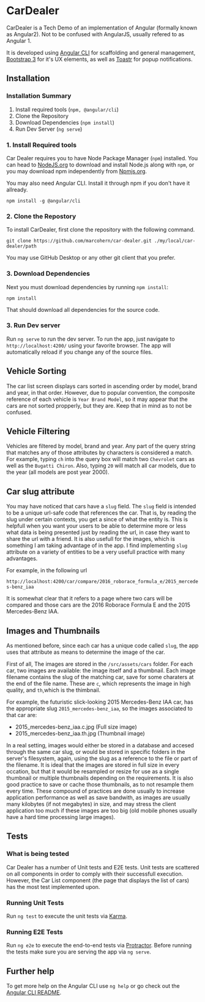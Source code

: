# CarDealer

CarDealer is a Tech Demo of an implementation of Angular (formally known as Angular2). Not to be confused with AngularJS, usually refered to as Angular 1.

It is developed using [Angular CLI](https://cli.angular.io/) for scaffolding and general management, [Bootstrap 3](http://getbootstrap.com/) for it's UX elements, as well as [Toastr](http://codeseven.github.io/toastr/) for popup notifications.

## Installation

### Installation Summary

1. Install required tools (`npm, @angular/cli`)
2. Clone the Repository
3. Download Dependencies (`npm install`)
4. Run Dev Server (`ng serve`)

### 1. Install Required tools

Car Dealer requires you to have Node Package Manager (`npm`) installed. You can head to [NodeJS.org](https://nodejs.org) to download and install Node.js along with `npm`, or you may download npm independently from [Npmjs.org](https://www.npmjs.com/).

You may also need Angular CLI. Install it through npm if you don't have it allready.

`npm install -g @angular/cli`

### 2. Clone the Repostory

To install CarDealer, first clone the repository with the following command.

`git clone https://github.com/marcohern/car-dealer.git ./my/local/car-dealer/path`

You may use GitHub Desktop or any other git client that you prefer.

### 3. Download Dependencies

Next you must download dependencies by running `npm install`:

`npm install`

That should download all dependencies for the source code.

### 3. Run Dev server

Run `ng serve` to run the dev server. To run the app, just navigate to `http://localhost:4200/` using your favorite browser. The app will automatically reload if you change any of the source files.

## Vehicle Sorting

The car list screen displays cars sorted in ascending order by model, brand and year, in that order. However, due to popular convention, the composite reference of each vehicle is `Year Brand Model`, so it may appear that the cars are not sorted propperly, but they are. Keep that in mind as to not be confused.

## Vehicle Filtering

Vehicles are filtered by model, brand and year. Any part of the query string that matches any of those attributes by characters is considered a match. For example, typing `ch` into the query box will match two `Chevrolet` cars as well as the `Bugatti Chiron`. Also, typing `20` will match all car models, due to the year (all models are post year 2000).

## Car slug attribute

You may have noticed that cars have a `slug` field. The `slug` field is intended to be a unique url-safe code that references the car. That is, by reading the slug under certain contexts, you get a since of what the entity is. This is helpfull when you want your users to be able to determine more or less what data is being presented just by reading the url, in case they want to share the url with a friend. It is also usefull for the images, which is something I am taking advantage of in the app. I find implementing `slug` attribute on a variety of entities to be a very usefull practice with many advantages.

For example, in the following url

`http://localhost:4200/car/compare/2016_roborace_formula_e/2015_mercedes-benz_iaa`

It is somewhat clear that it refers to a page where two cars will be compared and those cars are the 2016 Roborace Formula E and the 2015 Mercedes-Benz IAA.

## Images and Thumbnails

As mentioned before, since each car has a unique code called `slug`, the app uses that attribute as means to determine the image of the car.

First of all, The images are stored in the `/src/assets/cars` folder. For each car, two images are available: the image itself and a thumbnail. Each image filename contains the slug of the matching car, save for some charaters at the end of the file name. These are `c`, which represents the image in high quality, and `th`,which is the thimbnail.

For example, the futuristic slick-looking 2015 Mercedes-Benz IAA car, has the appropriate slug `2015_mercedes-benz_iaa`, so the images associated to that car are:

- 2015_mercedes-benz_iaa.c.jpg (Full size image)
- 2015_mercedes-benz_iaa.th.jpg (Thumbnail image)

In a real setting, images would either be stored in a database and accesed through the same car slug, or would be stored in specific folders in the server's filesystem, again, using the slug as a reference to the file or part of the filename. It is ideal that the images are stored in full size in every occation, but that it would be resampled or resize for use as a single thumbnail or multiple thumbnails depending on the requirements. It is also good practice to save or cache those thumbnails, as to not resample them every time. These compound of practices are done usually to increase application performance as well as save bandwith, as images are usually many kilobytes (if not megabytes) in size, and may stress the client application too much if these images are too big (old mobile phones usually have a hard time processing large images).

## Tests

### What is being tested

Car Dealer has a number of Unit tests and E2E tests. Unit tests are scattered on all components in order to comply with their successfull execution. However, the Car List component (the page that displays the list of cars) has the most test implemented upon.

### Running Unit Tests

Run `ng test` to execute the unit tests via [Karma](https://karma-runner.github.io).

### Running E2E Tests

Run `ng e2e` to execute the end-to-end tests via [Protractor](http://www.protractortest.org/).
Before running the tests make sure you are serving the app via `ng serve`.

## Further help

To get more help on the Angular CLI use `ng help` or go check out the [Angular CLI README](https://github.com/angular/angular-cli/blob/master/README.md).

